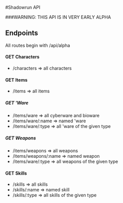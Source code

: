 #Shadowrun API

###WARNING: THIS API IS IN VERY EARLY ALPHA

## Endpoints

All routes begin with /api/alpha

#### GET Characters
* /characters => all characters
#### GET Items
* /items => all items
##### GET 'Ware
* /items/ware => all cyberware and bioware
* /items/ware/:name => named 'ware
* /items/ware/:type => all 'ware of the given type
##### GET Weapons
* /items/weapons => all weapons
* /items/weapons/:name => named weapon
* /items/ware/:type => all weapons of the given type
#### GET Skills
* /skills => all skills
* /skills/:name => named skill
* /skills/:type => all skills of the given type
